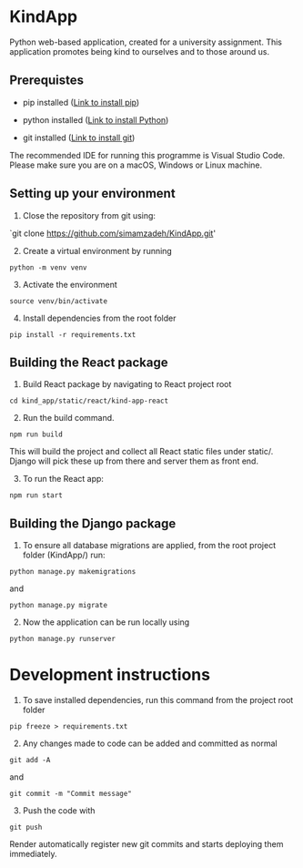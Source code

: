 # KindApp
Python web-based application, created for a university assignment. This application promotes being kind to ourselves and to those around us.

## Prerequistes

- pip installed ([Link to install pip](https://pip.pypa.io/en/stable/installation/))

- python installed ([Link to install Python](https://www.python.org/downloads/))

- git installed ([Link to install git](https://github.com/git-guides/install-git))

The recommended IDE for running this programme is Visual Studio Code. Please make sure you are on a macOS, Windows or Linux machine. 


## Setting up your environment

1. Close the repository from git using:

`git clone https://github.com/simamzadeh/KindApp.git'

2. Create a virtual environment by running

`python -m venv venv`

3. Activate the environment

`source venv/bin/activate`

4. Install dependencies from the root folder

`pip install -r requirements.txt`

## Building the React package

1. Build React package by navigating to React project root

`cd kind_app/static/react/kind-app-react`

2. Run the build command.

`npm run build`

This will build the project and collect all React static files under static/. Django will pick these up from there and server them as front end.

3. To run the React app:

`npm run start`

## Building the Django package

1. To ensure all database migrations are applied, from the root project folder (KindApp/) run:

`python manage.py makemigrations`

and

`python manage.py migrate`

2. Now the application can be run locally using

`python manage.py runserver`

# Development instructions

1. To save installed dependencies, run this command from the project root folder

`pip freeze > requirements.txt`

2. Any changes made to code can be added and committed as normal

`git add -A` 

and 

`git commit -m "Commit message"`

3. Push the code with

`git push`

Render automatically register new git commits and starts deploying them immediately.